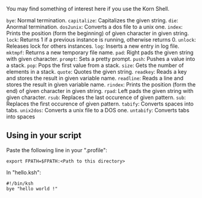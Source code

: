 You may find something of interest here if you use the Korn Shell.

`bye`: Normal termination.
`capitalize`: Capitalizes the given string.
`die`: Anormal termination.
`dos2unix`: Converts a dos file to a unix one.
`index`: Prints the position (form the beginning) of given character in given string.
`lock`: Returns 1 if a previous instance is running, otherwise returns 0.
`unlock`: Releases lock for others instances.
`log`: Inserts a new entry in log file.
`mktmpf`: Returns a new temporary file name.
`pad`: Right pads the given string with given character.
`prompt`: Sets a pretty prompt.
`push`: Pushes a value into a stack.
`pop`: Pops the first value from a stack.
`size`: Gets the number of elements in a stack.
`quote`: Quotes the given string.
`readkey`: Reads a key and stores the result in given variable name.
`readline`: Reads a line and stores the result in given variable name.
`rindex`: Prints the position (form the end) of given character in given string.
`rpad`: Left pads the given string with given character.
`rsub`: Replaces the last occurence of given pattern.
`sub`: Replaces the first occurence of given pattern.
`tabify`: Converts spaces into tabs.
`unix2dos`: Converts a unix file to a DOS one.
`untabify`: Converts tabs into spaces

## Using in your script

Paste the following line in your ".profile":

```ksh
export FPATH=$FPATH:<Path to this directory>
```

In "hello.ksh":

```ksh
#!/bin/ksh
bye "hello world !"
```
